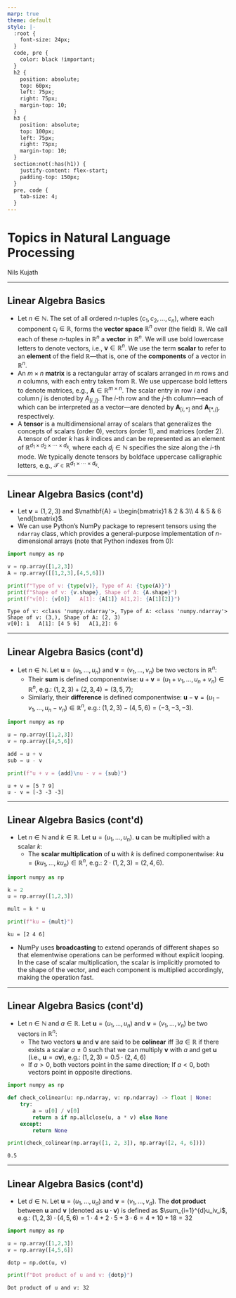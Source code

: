 ```yaml
---
marp: true
theme: default
style: |-
  :root {
    font-size: 24px;
  }
  code, pre {
    color: black !important;
  }
  h2 {
    position: absolute;
    top: 60px;
    left: 75px;
    right: 75px;
    margin-top: 10;
  }
  h3 {
    position: absolute;
    top: 100px;
    left: 75px;
    right: 75px;
    margin-top: 10;
  }
  section:not(:has(h1)) {
    justify-content: flex-start;
    padding-top: 150px;
  }
  pre, code {
    tab-size: 4;
  }
---
```

# Topics in Natural Language Processing

Nils Kujath

---
## Linear Algebra Basics

* Let $n \in \mathbb{N}$. The set of all ordered $n$-tuples $(c_1, c_2, \ldots, c_n)$, where each component $c_i \in \mathbb{R}$, forms the **vector space** $\mathbb{R}^n$ over (the field) $\mathbb{R}$. We call each of these $n$-tuples in $\mathbb{R}^n$ a **vector** in $\mathbb{R}^n$. We will use bold lowercase letters to denote vectors, i.e., $\mathbf{v} \in \mathbb{R}^n$. We use the term **scalar** to refer to an **element** of the field $\mathbb{R}$—that is, one of the **components** of a vector in $\mathbb{R}^n$.
* An $m \times n$ **matrix** is a rectangular array of scalars arranged in $m$ rows and $n$ columns, with each entry taken from $\mathbb{R}$. We use uppercase bold letters to denote matrices, e.g., $\mathbf{A} \in \mathbb{R}^{m \times n}$. The scalar entry in row $i$ and column $j$ is denoted by $A_{[i,j]}$. The $i$-th row and the $j$-th column—each of which can be interpreted as a vector—are denoted by $\mathbf{A}_{[i,*]}$ and $\mathbf{A}_{[*,j]}$, respectively.
* A **tensor** is a multidimensional array of scalars that generalizes the concepts of scalars (order 0), vectors (order 1), and matrices (order 2). A tensor of order $k$ has $k$ indices and can be represented as an element of $\mathbb{R}^{d_1 \times d_2 \times \cdots \times d_k}$, where each $d_i \in \mathbb{N}$ specifies the size along the $i$-th mode. We typically denote tensors by boldface uppercase calligraphic letters, e.g., $\boldsymbol{\mathcal{T}} \in \mathbb{R}^{d_1 \times \cdots \times d_k}$.

---
## Linear Algebra Basics (cont'd)

* Let $\mathbf{v} = (1,2,3)$ and $\mathbf{A} = \begin{bmatrix}1 & 2 & 3\\ 4 & 5 & 6 \end{bmatrix}$.
* We can use Python’s NumPy package to represent tensors using the `ndarray` class, which provides a general-purpose implementation of *n*-dimensional arrays (note that Python indexes from $0$):
```python
import numpy as np

v = np.array([1,2,3])
A = np.array([[1,2,3],[4,5,6]])

print(f"Type of v: {type(v)}, Type of A: {type(A)}")
print(f"Shape of v: {v.shape}, Shape of A: {A.shape}")
print(f"v[0]: {v[0]}   A[1]: {A[1]} A[1,2]: {A[1][2]}")
```

```
Type of v: <class 'numpy.ndarray'>, Type of A: <class 'numpy.ndarray'>
Shape of v: (3,), Shape of A: (2, 3)
v[0]: 1   A[1]: [4 5 6]   A[1,2]: 6
```

---
## Linear Algebra Basics (cont'd)

* Let $n \in \mathbb{N}$. Let $\mathbf{u} = (u_1, \ldots, u_n)$ and $\mathbf{v} = (v_1, \ldots, v_n)$ be two vectors in $\mathbb{R}^n$:
	* Their **sum** is defined componentwise:  $\mathbf{u} + \mathbf{v} = (u_1 + v_1, \ldots, u_n + v_n) \in \mathbb{R}^n$,
	  e.g.: $(1,2,3) + (2,3,4) = (3,5,7)$;
	* Similarly, their **difference** is defined componentwise: $\mathbf{u} - \mathbf{v} = (u_1 - v_1, \ldots, u_n - v_n) \in \mathbb{R}^n$,
	  e.g.: $(1,2,3) - (4,5,6) = (-3,-3,-3)$.
```python
import numpy as np

u = np.array([1,2,3])
v = np.array([4,5,6])

add = u + v
sub = u - v

print(f"u + v = {add}\nu - v = {sub}")
```

```
u + v = [5 7 9]
u - v = [-3 -3 -3]
```

---
## Linear Algebra Basics (cont'd)

* Let $n \in \mathbb{N}$ and $k \in \mathbb{R}$. Let $\mathbf{u} = (u_1, \ldots, u_n)$. $\mathbf{u}$ can be multiplied with a scalar $k$:
	* The **scalar multiplication** of $\mathbf{u}$ with $k$ is defined componentwise: $k \mathbf{u} = (k u_1, \ldots, k u_n) \in \mathbb{R}^n$,
	  e.g.: $2 \cdot (1,2,3) = (2,4,6)$.

```python
import numpy as np

k = 2
u = np.array([1,2,3])

mult = k * u

print(f"ku = {mult}")
```

```
ku = [2 4 6]
```

* NumPy uses **broadcasting** to extend operands of different shapes so that elementwise operations can be performed without explicit looping. In the case of scalar multiplication, the scalar is implicitly promoted to the shape of the vector, and each component is multiplied accordingly, making the operation fast.

---
## Linear Algebra Basics (cont'd)

* Let $n \in \mathbb{N}$ and $a \in \mathbb{R}$. Let $\mathbf{u} = (u_1, \ldots, u_n)$ and $\mathbf{v} = (v_1, \ldots, v_n)$ be two vectors in $\mathbb{R}^n$:
	* The two vectors $\mathbf{u}$ and $\mathbf{v}$ are said to be **colinear** iff $\exists a \in \mathbb{R}$ if there exists a scalar $a \neq 0$ such that we can multiply $\mathbf{v}$ with $a$ and get $\mathbf{u}$ (i.e., $\mathbf{u} = a\mathbf{v}$),
	  e.g.: $(1,2,3) = 0.5 \cdot (2,4,6)$
	* If $a > 0$, both vectors point in the same direction; If $a < 0$, both vectors point in opposite directions.

```python
import numpy as np

def check_colinear(u: np.ndarray, v: np.ndarray) -> float | None:
    try:
        a = u[0] / v[0]
        return a if np.allclose(u, a * v) else None
    except:
        return None

print(check_colinear(np.array([1, 2, 3]), np.array([2, 4, 6])))
```

```
0.5
```

---
## Linear Algebra Basics (cont'd)

* Let $d \in \mathbb{N}$. Let $\mathbf{u} = (u_1, \ldots, u_d)$ and $\mathbf{v} = (v_1, \ldots, v_d)$. The **dot product** between $\mathbf{u}$ and $\mathbf{v}$ (denoted as $\mathbf{u} \cdot \mathbf{v}$) is defined as $\sum_{i=1}^{d}u_iv_i$,
  e.g.: $(1,2,3) \cdot (4,5,6) = 1 \cdot 4 + 2 \cdot 5 + 3 \cdot 6 = 4 + 10 + 18 = 32$
```python
import numpy as np

u = np.array([1,2,3])
v = np.array([4,5,6])

dotp = np.dot(u, v)

print(f"Dot product of u and v: {dotp}")
```

```
Dot product of u and v: 32
```

